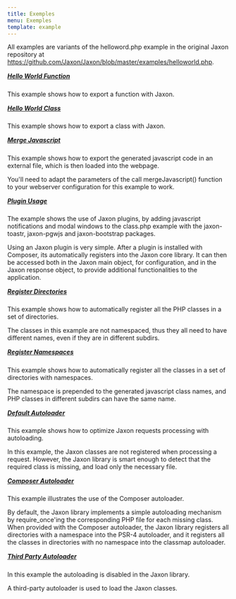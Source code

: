 ```yaml
---
title: Exemples
menu: Exemples
template: example
---
```


<p>
All examples are variants of the helloword.php example in the original Jaxon repository at
<a href="https://github.com/Jaxon/Jaxon/blob/master/examples/helloworld.php" target="_blank">
https://github.com/Jaxon/Jaxon/blob/master/examples/helloworld.php</a>.
</p>

<h5 style="margin-top:15px;"><a href="hello.php">Hello World Function</a></h5>
<p>
This example shows how to export a function with Jaxon.
</p>

<h5 style="margin-top:15px;"><a href="class.php">Hello World Class</a></h5>
<p>
This example shows how to export a class with Jaxon.
</p>

<h5 style="margin-top:15px;"><a href="merge.php">Merge Javascript</a></h5>
<p>
This example shows how to export the generated javascript code in an external file, which is then loaded into the webpage.
</p>
<p>
You'll need to adapt the parameters of the call mergeJavascript() function to your webserver configuration for this example to work.
</p>

<h5 style="margin-top:15px;"><a href="plugins.php">Plugin Usage</a></h5>
<p>
The example shows the use of Jaxon plugins, by adding javascript notifications and modal windows to the class.php
example with the jaxon-toastr, jaxon-pgwjs and jaxon-bootstrap packages.
</p>
<p>
Using an Jaxon plugin is very simple. After a plugin is installed with Composer, its automatically registers into
the Jaxon core library. It can then be accessed both in the Jaxon main object, for configuration, and in the Jaxon
response object, to provide additional functionalities to the application.
</p>

<h5 style="margin-top:15px;"><a href="classdirs.php">Register Directories</a></h5>
<p>
This example shows how to automatically register all the PHP classes in a set of directories.
</p>
<p>
The classes in this example are not namespaced, thus they all need to have different names, even if they are in different subdirs.
</p>

<h5 style="margin-top:15px;"><a href="namespaces.php">Register Namespaces</a></h5>
<p>
This example shows how to automatically register all the classes in a set of directories with namespaces.
</p>
<p>
The namespace is prepended to the generated javascript class names, and PHP classes in different subdirs can have the same name.
</p>

<h5 style="margin-top:15px;"><a href="autoload-default.php">Default Autoloader</a></h5>
<p>
This example shows how to optimize Jaxon requests processing with autoloading.
</p>
<p>
In this example, the Jaxon classes are not registered when processing a request.
However, the Jaxon library is smart enough to detect that the required class is missing, and load only the necessary file.
</p>

<h5 style="margin-top:15px;"><a href="autoload-composer.php">Composer Autoloader</a></h5>
<p>
This example illustrates the use of the Composer autoloader.
</p>
<p>
By default, the Jaxon library implements a simple autoloading mechanism by require_once'ing the corresponding PHP file
for each missing class.
When provided with the Composer autoloader, the Jaxon library registers all directories with a namespace
into the PSR-4 autoloader, and it registers all the classes in directories with no namespace into the classmap autoloader.
</p>

<h5 style="margin-top:15px;"><a href="autoload-disabled.php">Third Party Autoloader</a></h5>
<p>
In this example the autoloading is disabled in the Jaxon library.
</p>
<p>
A third-party autoloader is used to load the Jaxon classes.
</p>
